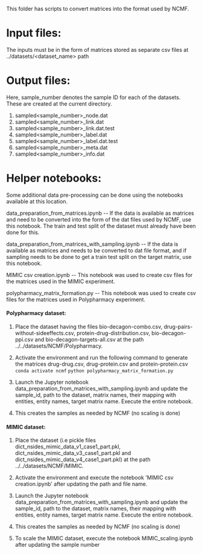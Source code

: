 This folder has scripts to convert matrices into the format used by NCMF.

Input files:
===========

The inputs must be in the form of matrices stored as separate csv files at ../datasets/<dataset_name> path

Output files:
=============

Here, sample_number denotes the sample ID for each of the datasets. These are created at the current directory.
1. sampled<sample_number>_node.dat
2. sampled<sample_number>_link.dat
3. sampled<sample_number>_link.dat.test
4. sampled<sample_number>_label.dat
5. sampled<sample_number>_label.dat.test
6. sampled<sample_number>_meta.dat
7. sampled<sample_number>_info.dat

Helper notebooks:
=================

Some additional data pre-processing can be done using the notebooks available at this location.

data_preparation_from_matrices.ipynb -- If the data is available as matrices and need to be converted into the form of the dat files used by NCMF, use this notebook. The train and test split of the dataset must already have been done for this.

data_preparation_from_matrices_with_sampling.ipynb -- If the data is available as matrices and needs to be converted to dat file format, and if sampling needs to be done to get a train test split on the target matrix, use this notebook.

MIMIC csv creation.ipynb -- This notebook was used to create csv files for the matrices used in the MIMIC experiment.

polypharmacy_matrix_formation.py -- This notebook was used to create csv files for the matrices used in Polypharmacy experiment.

#### Polypharmacy dataset:
1. Place the dataset having the files bio-decagon-combo.csv, drug-pairs-without-sideeffects.csv, protein-drug-distribution.csv, bio-decagon-ppi.csv and bio-decagon-targets-all.csv at the path ../../datasets/NCMF/Polypharmacy.

2. Activate the environment and run the following command to generate the matrices drug-drug.csv, drug-protein.csv and protein-protein.csv
`conda activate ncmf`
`python polypharmacy_matrix_formation.py`

3. Launch the Jupyter notebook data_preparation_from_matrices_with_sampling.ipynb and update the sample_id, path to the dataset, matrix names, their mapping with entities, entity names, target matrix name. Execute the entire notebook. 

4. This creates the samples as needed by NCMF (no scaling is done)

#### MIMIC dataset:
1. Place the dataset (i.e pickle files dict_nsides_mimic_data_v1_case1_part.pkl, dict_nsides_mimic_data_v3_case1_part.pkl and dict_nsides_mimic_data_v4_case1_part.pkl) at the path ../../datasets/NCMF/MIMIC.

2. Activate the environment and execute the notebook 'MIMIC csv creation.ipynb' after updating the path and file name.

3. Launch the Jupyter notebook data_preparation_from_matrices_with_sampling.ipynb and update the sample_id, path to the dataset, matrix names, their mapping with entities, entity names, target matrix name. Execute the entire notebook.

4. This creates the samples as needed by NCMF (no scaling is done)

5. To scale the MIMIC dataset, execute the notebook MIMIC_scaling.ipynb after updating the sample number
